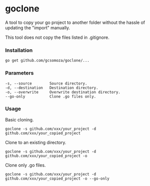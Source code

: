 # goclone
A tool to copy your go project to another folder without the hassle of updating the "import" manually.

This tool does not copy the files listed in .gitignore.

### Installation

```
go get github.com/gcsomoza/goclone/...
```

### Parameters

```
-s, --source        Source directory.
-d, --destination   Destination directory.
-o, --overwrite     Overwrite destination directory.
--go-only           Clone .go files only.
```

### Usage

Basic cloning.
```
goclone -s github.com/xxx/your_project -d github.com/xxx/your_copied_project
```

Clone to an existing directory.
```
goclone -s github.com/xxx/your_project -d github.com/xxx/your_copied_project -o
```

Clone only .go files.
```
goclone -s github.com/xxx/your_project -d github.com/xxx/your_copied_project -o --go-only
```

